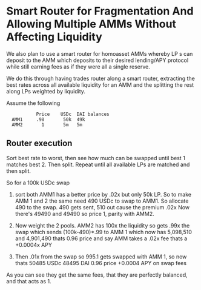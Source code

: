 # Smart Router for Fragmentation And Allowing Multiple AMMs Without Affecting Liquidity
We also plan to use a smart router for homoasset AMMs whereby LP s can deposit to the AMM which deposits to their desired lending/APY protocol while still earning fees as if they were all a single reserve.

We do this through having trades router along a smart router, extracting the best rates across all available liquidity for an AMM and the splitting the rest along LPs weighted by liquidity.

Assume the following

               Price    USDc  DAI balances
      AMM1     .98       50k  49k 
      AMM2       1       5m   5m

## Router execution
Sort best rate to worst, then see how much can be swapped until best 1 matches best 2. Then split. Repeat until all available LPs are matched and then split.

So for a 100k USDc swap
1. sort both
AMM1 has a better price by .02x but only 50k LP. So to make AMM 1 and 2 the same need 490 USDc to swap to AMM1.
So allocate 490 to the swap.
490 gets sent, 510 out cause the premium .02x
Now there's 49490 and 49490 so price 1, parity with AMM2.

2. Now weight the 2 pools.
AMM2 has 100x the liquidity so gets .99x the swap which sends (100k-490)*.99 to AMM 1 which now has 5,098,510 and 4,901,490
thats 0.96 price and say AMM takes a .02x fee thats a +0.0004x APY

3. Then .01x from the swap so 995.1 gets swapped with AMM 1, so now thats
50485 USDc 48495 DAI
0.96 price
+0.0004 APY on swap fees

As you can see they get the same fees, that they are perfectly balanced, and that acts as 1.
